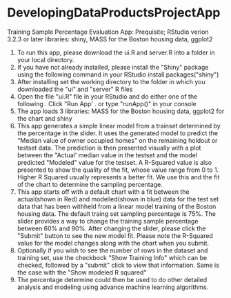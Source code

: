 # DevelopingDataProductsProjectApp

Training Sample Percentage Evaluation App:
Prequisite;
   RStudio verion 3.2.3 or later
   libraries: shiny, MASS for the Boston housing data, ggplot2
   
1) To run this app, please download the ui.R and server.R into a folder in your local directory.
2) If you have not already installed, please install the "Shiny" package using the following command
   in your RStudio
     install.packages("shiny")
3) After installing set the working directory to the folder in which you downloaded the "ui" and "server" R files
4) Open the file "ui.R" file in your RStudio and do either one of the following
     . Click "Run App' 
     . or type "runApp()" in your console
5) The app loads 3 libraries: MASS for the Boston housing data, ggplot2 for the chart and shiny
6) This app generates a simple linear model from a trainset determined by the percentage in the slider. It uses
   the generated model to predict the "Median value of owner occupied homes" on the remaining holdout or testset data.
   The prediction is then presented visually with a plot between the "Actual' median value in the testset and the
   model predicted "Modeled" value for the testset.
   A R-Squared value is also presented to show the quality of the fit, whose value range from 0 to 1. Higher R Squared
   usually represents a better fit. We use this and the fit of the chart to determine the sampling percentage.
6) This app starts off with a default chart with a fit between the actual(shown in Red) and modelled(shown in blue) 
   data for the test set data that has
   been withheld from a linear model training of the Boston housing data.
   The default traing set sampling percentage is 75%. The slider provides a way to change the training sample percentage
   between 60% and 90%. After changing the slider, please click the "Submit" button to see the new model fit.
   Please note the R-Squared value for the model changes along with the chart when you submit.
 7) Optionally if you wish to see the number of rows in the dataset and training set, use the checkbock "Show Training Info" which can
    be checked, followed by a "submit" click to view that information. Same is the case with the "Show modeled R squared"
 8) The percentage determine could then be used to do other detailed analysis and modeling using advance machine learning algorithms.
    
    